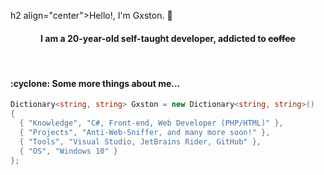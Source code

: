 h2 align="center">Hello!, I'm Gxston. 👋</h2>

<h4 align="center">I am a 20-year-old self-taught developer, addicted to <s>coffee</s></h4>

<br>

<h4>:cyclone: Some more things about me...</h4>

```csharp
Dictionary<string, string> Gxston = new Dictionary<string, string>()
{
  { "Knowledge", "C#, Front-end, Web Developer (PHP/HTML)" },
  { "Projects", "Anti-Web-Sniffer, and many more soon!" },
  { "Tools", "Visual Studio, JetBrains Rider, GitHub" },
  { "OS", "Windows 10" }
};
```
